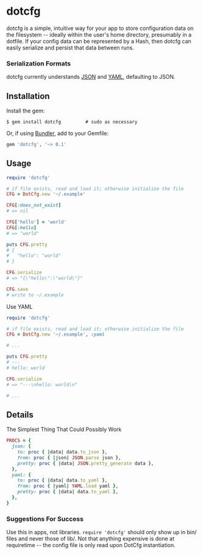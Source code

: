 dotcfg
======
dotcfg is a simple, intuitive way for your app to store configuration data on the filesystem -- ideally within the user's home directory, presumably in a dotfile.  If your config data can be represented by a Hash, then dotcfg can easily serialize and persist that data between runs.

### Serialization Formats
dotcfg currently understands [JSON](http://json.org) and [YAML](http://yaml.org), defaulting to JSON.

Installation
------------
Install the gem:
```
$ gem install dotcfg         # sudo as necessary
```

Or, if using [Bundler](http://bundler.io/), add to your Gemfile:
```ruby
gem 'dotcfg', '~> 0.1'
```

Usage
-----
```ruby
require 'dotcfg'

# if file exists, read and load it; otherwise initialize the file
CFG = DotCfg.new '~/.example'

CFG[:does_not_exist]
# => nil

CFG['hello'] = 'world'
CFG[:hello]
# => "world"

puts CFG.pretty
# {
#   "hello": "world"
# }

CFG.serialize
# => "{\"hello\":\"world\"}"

CFG.save
# write to ~/.example
```

Use YAML
```ruby
require 'dotcfg'

# if file exists, read and load it; otherwise initialize the file
CFG = DotCfg.new '~/.example', :yaml

# ...

puts CFG.pretty
# ---
# hello: world

CFG.serialize
# => "---\nhello: world\n"

# ...
```

Details
-------
The Simplest Thing That Could Possibly Work
```ruby
PROCS = {
  json: {
    to: proc { |data| data.to_json },
    from: proc { |json| JSON.parse json },
    pretty: proc { |data| JSON.pretty_generate data },
  },
  yaml: {
    to: proc { |data| data.to_yaml },
    from: proc { |yaml| YAML.load yaml },
    pretty: proc { |data| data.to_yaml },
  },
}
```

### Suggestions For Success
Use this in apps, not libraries.  `require 'dotcfg'` should only show up in bin/ files and never those of lib/.  Not that anything expensive is done at requiretime -- the config file is only read upon DotCfg instantiation.
